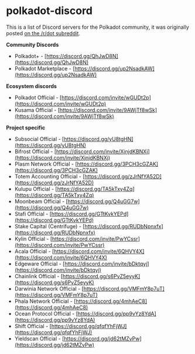 # polkadot-discord

This is a list of Discord servers for the Polkadot community, it was originally posted [on the /r/dot subreddit](https://www.reddit.com/r/dot/comments/jvx4pr/a_list_of_polkadot_ecosystem_discord_servers/).

**Community Discords**
* Polkadot+ - [https://discord.gg/QhJwD8N](https://discord.gg/QhJwD8N)
* Polkadot Marketplace - [https://discord.gg/up2NsadkAW](https://discord.gg/up2NsadkAW)

**Ecosystem discords**
* Polkadot Official - [https://discord.com/invite/wGUDt2p](https://discord.com/invite/wGUDt2p)
* Kusama Official -  [https://discord.com/invite/9AWjTf8wSk](https://discord.com/invite/9AWjTf8wSk)

**Project specific**
* Subsocial Official - [https://discord.gg/yU8tgHN](https://discord.gg/yU8tgHN)
* Bifrost Official - [https://discord.com/invite/XjnjdKBNXj](https://discord.com/invite/XjnjdKBNXj)
* Plasm Network Official - [https://discord.gg/3PCH3cGZAK](https://discord.gg/3PCH3cGZAK)
* Totem Accounting Official - [https://discord.gg/zJrNfYA52D](https://discord.gg/zJrNfYA52D)
* Kulupu Official - [https://discord.gg/TA5kTxy4Zq](https://discord.gg/TA5kTxy4Zq)
* Moonbeam Official - [https://discord.gg/Q4uGG7w](https://discord.gg/Q4uGG7w)
* Stafi Official - [https://discord.gg/GTtKvkYEPd](https://discord.gg/GTtKvkYEPd)
* Stake Capital (Centrifuge) - [https://discord.gg/RUDbNpnxfx](https://discord.gg/RUDbNpnxfx)
* Kylin Official - [https://discord.com/invite/PwYCssr](https://discord.com/invite/PwYCssr)
* Acala Official - [https://discord.com/invite/6QHVY4X](https://discord.com/invite/6QHVY4X)
* Edgeware Official - [https://discord.com/invite/bDktqyj](https://discord.com/invite/bDktqyj)
* Chainlink Official - [https://discord.gg/s6PvZ5eyyK](https://discord.gg/s6PvZ5eyyK)
* Darwinia Network Official - [https://discord.gg/VMFmY8p7uT](https://discord.gg/VMFmY8p7uT)
* Phala Network Official - [https://discord.gg/4mhAeC8](https://discord.gg/4mhAeC8)
* Ocean Protocol Official - [https://discord.gg/pp9vYz8YdA](https://discord.gg/pp9vYz8YdA)
* Shift Official - [https://discord.gg/qfqfYhFjWJ](https://discord.gg/qfqfYhFjWJ)
* Yieldscan Official - [https://discord.gg/jd62tMZvPw](https://discord.gg/jd62tMZvPw)
